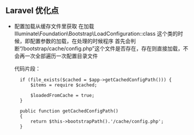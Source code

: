Laravel 优化点
-------------

* 配置加载从缓存文件里获取
  在加载 Illuminate\Foundation\Bootstrap\LoadConfiguration::class 这个类的时候，即配置参数的加载，在处理的时候程序
  首先会判断“/bootstrap/cache/config.php”这个文件是否存在，存在则直接加载，不会再一次全部遍历一次配置目录文件

  代码片段：
  ```
    if (file_exists($cached = $app->getCachedConfigPath())) {
        $items = require $cached;

        $loadedFromCache = true;
    }

    public function getCachedConfigPath()
    {
        return $this->bootstrapPath().'/cache/config.php';
    }
  ```